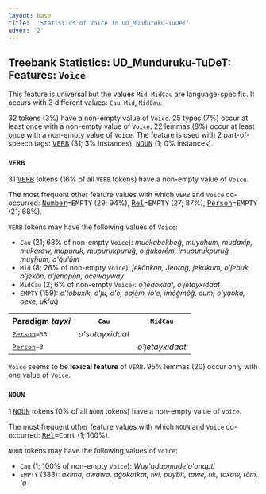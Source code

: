 ```yaml
---
layout: base
title:  'Statistics of Voice in UD_Munduruku-TuDeT'
udver: '2'
---
```


## Treebank Statistics: UD_Munduruku-TuDeT: Features: `Voice`

This feature is universal but the values `Mid`, `MidCau` are language-specific.
It occurs with 3 different values: `Cau`, `Mid`, `MidCau`.

32 tokens (3%) have a non-empty value of `Voice`.
25 types (7%) occur at least once with a non-empty value of `Voice`.
22 lemmas (8%) occur at least once with a non-empty value of `Voice`.
The feature is used with 2 part-of-speech tags: <tt><a href="myu_tudet-pos-VERB.html">VERB</a></tt> (31; 3% instances), <tt><a href="myu_tudet-pos-NOUN.html">NOUN</a></tt> (1; 0% instances).

### `VERB`

31 <tt><a href="myu_tudet-pos-VERB.html">VERB</a></tt> tokens (16% of all `VERB` tokens) have a non-empty value of `Voice`.

The most frequent other feature values with which `VERB` and `Voice` co-occurred: <tt><a href="myu_tudet-feat-Number.html">Number</a></tt><tt>=EMPTY</tt> (29; 94%), <tt><a href="myu_tudet-feat-Rel.html">Rel</a></tt><tt>=EMPTY</tt> (27; 87%), <tt><a href="myu_tudet-feat-Person.html">Person</a></tt><tt>=EMPTY</tt> (21; 68%).

`VERB` tokens may have the following values of `Voice`:

* `Cau` (21; 68% of non-empty `Voice`): <em>muekabekbeg̃, muyuhum, mudaxip, mukaraw, mupuruk, mupurukpurug̃, o'g̃ukorẽm, imupurukpurug̃, muyhum, o'g̃u'ũm</em>
* `Mid` (8; 26% of non-empty `Voice`): <em>jekõnkon, Jeorog̃, jekukum, o'jebuk, o'jekõn, o'jenapõn, ocewayway</em>
* `MidCau` (2; 6% of non-empty `Voice`): <em>o'jeaokaat, o'jetayxidaat</em>
* `EMPTY` (159): <em>o'tobuxik, o'ju, o'e, oajẽm, io'e, imõg̃mõg̃, cum, o'yaoka, oexe, uk'ug̃</em>

<table>
  <tr><th>Paradigm <i>tayxi</i></th><th><tt>Cau</tt></th><th><tt>MidCau</tt></th></tr>
  <tr><td><tt><tt><a href="myu_tudet-feat-Person.html">Person</a></tt><tt>=33</tt></tt></td><td><em>o'sutayxidaat</em></td><td></td></tr>
  <tr><td><tt><tt><a href="myu_tudet-feat-Person.html">Person</a></tt><tt>=3</tt></tt></td><td></td><td><em>o'jetayxidaat</em></td></tr>
</table>

`Voice` seems to be **lexical feature** of `VERB`. 95% lemmas (20) occur only with one value of `Voice`.

### `NOUN`

1 <tt><a href="myu_tudet-pos-NOUN.html">NOUN</a></tt> tokens (0% of all `NOUN` tokens) have a non-empty value of `Voice`.

The most frequent other feature values with which `NOUN` and `Voice` co-occurred: <tt><a href="myu_tudet-feat-Rel.html">Rel</a></tt><tt>=Cont</tt> (1; 100%).

`NOUN` tokens may have the following values of `Voice`:

* `Cau` (1; 100% of non-empty `Voice`): <em>Wuy'adapmude'o'onapti</em>
* `EMPTY` (383): <em>axima, awawa, ag̃okatkat, iwi, puybit, tawe, uk, toxaw, tõm, 'a</em>

